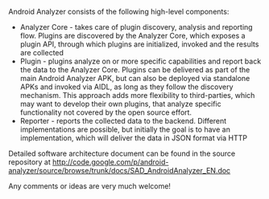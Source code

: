 Android Analyzer consists of the following high-level components:
  * Analyzer Core - takes care of plugin discovery, analysis and reporting flow. Plugins are discovered by the Analyzer Core, which exposes a plugin API, through which plugins are initialized, invoked and the results are collected
  * Plugin - plugins analyze on or more specific capabilities and report back the data to the Analyzer Core. Plugins can be delivered as part of the main Android Analyzer APK, but can also be deployed via standalone APKs and invoked via AIDL, as long as they follow the discovery mechanism. This approach adds more flexibility to third-parties, which may want to develop their own plugins, that analyze specific functionality not covered by the open source effort.
  * Reporter - reports the collected data to the backend. Different implementations are possible, but initially the goal is to have an implementation, which will deliver the data in JSON format via HTTP

Detailed software architecture document can be found in the source repository at http://code.google.com/p/android-analyzer/source/browse/trunk/docs/SAD_AndroidAnalyzer_EN.doc

Any comments or ideas are very much welcome!